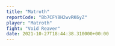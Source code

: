 ```yaml
---
title: "Matroth"
reportCode: "Bb7CFY8H2wvRK6yZ"
player: "Matroth"
fight: "Void Reaver"
date: 2021-10-27T18:44:38.310000+00:00
---
```

